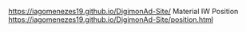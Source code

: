 https://iagomenezes19.github.io/DigimonAd-Site/
Material IW
Position
https://iagomenezes19.github.io/DigimonAd-Site/position.html
